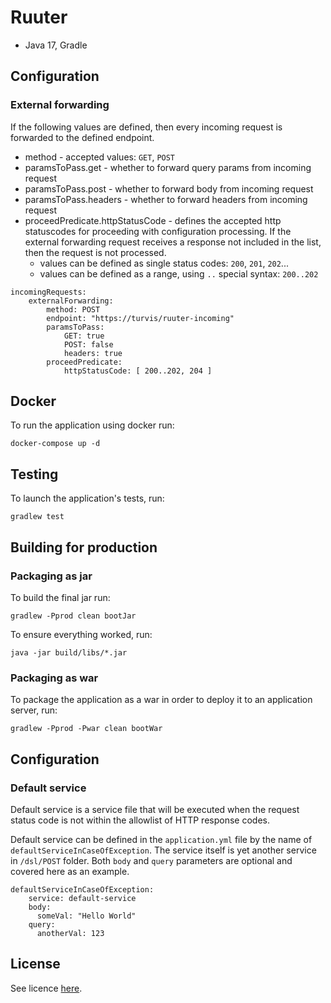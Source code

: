 # Ruuter
- Java 17, Gradle

## Configuration

### External forwarding
If the following values are defined, then every incoming request is forwarded to the defined endpoint.
* method - accepted values: `GET`, `POST`
* paramsToPass.get - whether to forward query params from incoming request
* paramsToPass.post - whether to forward body from incoming request
* paramsToPass.headers - whether to forward headers from incoming request
* proceedPredicate.httpStatusCode - defines the accepted http statuscodes for proceeding with configuration processing. If the external forwarding request
 receives a response not included in the list, then the request is not processed.
  * values can be defined as single status codes: `200`, `201`, `202`...
  * values can be defined as a range, using `..` special syntax: `200..202`
```
incomingRequests:
    externalForwarding:
        method: POST
        endpoint: "https://turvis/ruuter-incoming"
        paramsToPass:
            GET: true
            POST: false
            headers: true
        proceedPredicate:
            httpStatusCode: [ 200..202, 204 ]
```

## Docker

To run the application using docker run:

```
docker-compose up -d
```

## Testing

To launch the application's tests, run:

```
gradlew test
```


## Building for production

### Packaging as jar

To build the final jar run:

```
gradlew -Pprod clean bootJar
```

To ensure everything worked, run:

```
java -jar build/libs/*.jar
```

### Packaging as war

To package the application as a war in order to deploy it to an application server, run:

```
gradlew -Pprod -Pwar clean bootWar
```

## Configuration
### Default service

Default service is a service file that will be executed when the request status code is not within the allowlist of HTTP response codes.

Default service can be defined in the `application.yml` file by the name of `defaultServiceInCaseOfException`. The service itself is yet another service in `/dsl/POST` folder. Both `body` and `query` parameters are optional and covered here as an example.

```
defaultServiceInCaseOfException:
    service: default-service
    body:
      someVal: "Hello World"
    query:
      anotherVal: 123
```



## License

See licence [here](LICENSE).
